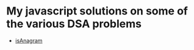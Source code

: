 # My javascript solutions on some of the various DSA problems

- [isAnagram](https://github.com/varshney-himanshu/dsa/blob/main/javascript/anagram.js)
